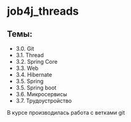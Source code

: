 # job4j_threads

## Темы:
* 3.0. Git
* 3.1. Thread
* 3.2. Spring Core
* 3.3. Web
* 3.4. Hibernate
* 3.5. Spring
* 3.5. Spring boot
* 3.6. Микросервисы
* 3.7. Трудоустройство

В курсе производилась работа с ветками git
